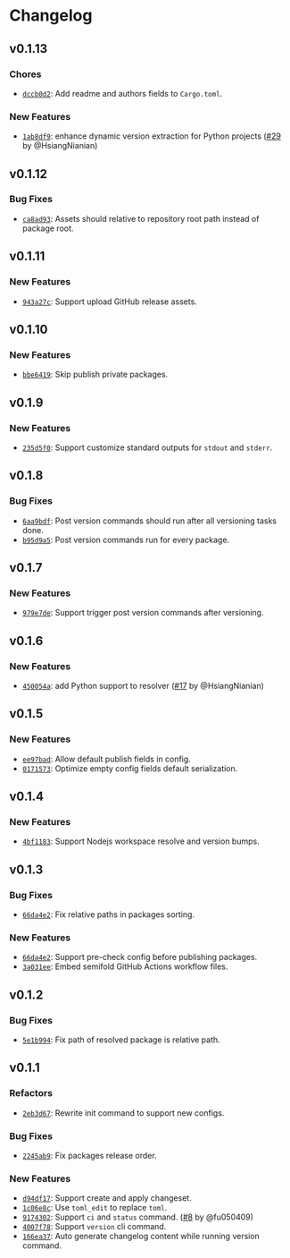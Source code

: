 # Changelog

## v0.1.13

### Chores

- [`dccb0d2`](https://github.com/noctisynth/semifold/commit/dccb0d2312ea31e340a67ab2f6552a3918ce887a): Add readme and authors fields to `Cargo.toml`.

### New Features

- [`1ab8df9`](https://github.com/noctisynth/semifold/commit/1ab8df941408a707ec2ac0ca3c152257b8df7517): enhance dynamic version extraction for Python projects ([#29](https://github.com/noctisynth/semifold/pull/29) by @HsiangNianian)

## v0.1.12

### Bug Fixes

- [`ca8ad93`](https://github.com/noctisynth/semifold/commit/ca8ad93e48e2c87b5267d1769e5ae6b2f7d156d4): Assets should relative to repository root path instead of package root.

## v0.1.11

### New Features

- [`943a27c`](https://github.com/noctisynth/semifold/commit/943a27c26cfdb048b94f9c2e10ac12c6b3705392): Support upload GitHub release assets.

## v0.1.10

### New Features

- [`bbe6419`](https://github.com/noctisynth/semifold/commit/bbe6419bba673fc0e8a1ab7957d62fd0956b27ed): Skip publish private packages.

## v0.1.9

### New Features

- [`235d5f0`](https://github.com/noctisynth/semifold/commit/235d5f0e94b09094abb87caacd93bda46875121a): Support customize standard outputs for `stdout` and `stderr`.

## v0.1.8

### Bug Fixes

- [`6aa9bdf`](https://github.com/noctisynth/semifold/commit/6aa9bdfed57c03ca00bd39d4327409d8ac5087fc): Post version commands should run after all versioning tasks done.
- [`b95d9a5`](https://github.com/noctisynth/semifold/commit/b95d9a5714bb7bd0d4e66a688b0edeb51a34b812): Post version commands run for every package.

## v0.1.7

### New Features

- [`979e7de`](https://github.com/noctisynth/semifold/commit/979e7def35be9c1dd527822ab129f534eacec6ef): Support trigger post version commands after versioning.

## v0.1.6

### New Features

- [`450054a`](https://github.com/noctisynth/semifold/commit/450054ad8b496e1634553589d15815b0d8c8048a): add Python support to resolver ([#17](https://github.com/noctisynth/semifold/pull/17) by @HsiangNianian)

## v0.1.5

### New Features

- [`ee97bad`](https://github.com/noctisynth/semifold/commit/ee97bad45819d73f59f30d36ce0b50b1b4b61e78): Allow default publish fields in config.
- [`0171573`](https://github.com/noctisynth/semifold/commit/0171573c15463971538c85c801227145e4648e7d): Optimize empty config fields default serialization.

## v0.1.4

### New Features

- [`4bf1183`](https://github.com/noctisynth/semifold/commit/4bf11839b609bd6610423ede224fc89923fde079): Support Nodejs workspace resolve and version bumps.

## v0.1.3

### Bug Fixes

- [`66da4e2`](https://github.com/noctisynth/semifold/commit/66da4e2d6c26f8abe710f6a231b623127f3be090): Fix relative paths in packages sorting.

### New Features

- [`66da4e2`](https://github.com/noctisynth/semifold/commit/66da4e2d6c26f8abe710f6a231b623127f3be090): Support pre-check config before publishing packages.
- [`3a031ee`](https://github.com/noctisynth/semifold/commit/3a031ee7001923932f1ed6853bfd26e7fd431318): Embed semifold GitHub Actions workflow files.

## v0.1.2

### Bug Fixes

- [`5e1b994`](https://github.com/noctisynth/semifold/commit/5e1b994178fa662b630d700559cc888892b44813): Fix path of resolved package is relative path.

## v0.1.1

### Refactors

- [`2eb3d67`](https://github.com/noctisynth/semifold/commit/2eb3d67a373a55104562f2eaee7c6ebd33794510): Rewrite init command to support new configs.

### Bug Fixes

- [`2245ab9`](https://github.com/noctisynth/semifold/commit/2245ab96d869e5220d125f440747e035774a8c02): Fix packages release order.

### New Features

- [`d94df17`](https://github.com/noctisynth/semifold/commit/d94df1729f43bf6f159a00ed701e05e75aad2d02): Support create and apply changeset.
- [`1c06e8c`](https://github.com/noctisynth/semifold/commit/1c06e8cbe2f179fe0eb8a657249ba5573b1dfbaf): Use `toml_edit` to replace `toml`.
- [`9174302`](https://github.com/noctisynth/semifold/commit/9174302d76386cabb8de0948729b1e7267cc8e8f): Support `ci` and `status` command. ([#8](https://github.com/noctisynth/semifold/pull/8) by @fu050409)
- [`4007f78`](https://github.com/noctisynth/semifold/commit/4007f789aabf1aecaccb2066899b148edcd8c24b): Support `version` cli command.
- [`166ea37`](https://github.com/noctisynth/semifold/commit/166ea37e3cec9c690c0d23eec8c09067d8d9d38c): Auto generate changelog content while running version command.
